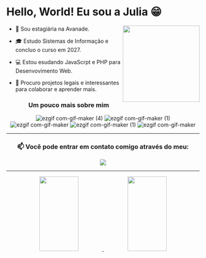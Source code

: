 # Hello, World! Eu sou a Julia 😁 
<img align="right" width="200" src="https://media0.giphy.com/media/unQ3IJU2RG7DO/giphy.gif?cid=ecf05e47lvqdirrebclp6lrt1zs4s1io6gr1vdkupbvtch9r&rid=giphy.gif&ct=g"/>

- 🧡 Sou estagiária na Avanade.
- 🎓 Estudo Sistemas de Informação e concluo o curso em 2027.
- 💻 Estou esudando JavaScrpt e PHP para Desenvovimento Web.
- 👯 Procuro projetos legais e interessantes para colaborar e aprender mais.

  <h3 align="center"> <b>Um pouco mais sobre mim </b> </h3>
<div align="center">
  
![ezgif com-gif-maker (4)](https://user-images.githubusercontent.com/106779241/183421412-b6d5c309-0980-48c3-a1f0-7cdc3fb87320.gif) 
![ezgif com-gif-maker (1)](https://user-images.githubusercontent.com/106779241/183424593-7cec5e7a-2fe0-4297-a661-2b84ed164bac.gif)
![ezgif com-gif-maker](https://user-images.githubusercontent.com/106779241/183425290-053b051e-a194-4444-bad0-a22e776f0f27.gif)
![ezgif com-gif-maker (1)](https://user-images.githubusercontent.com/106779241/183429564-939221ab-4969-4014-86fb-6e626c3c4ae9.gif)
![ezgif com-gif-maker](https://user-images.githubusercontent.com/106779241/183431419-7fc2ae9b-ed83-4b2e-9ee0-1a2b1b290bf6.gif)
</div>

--- 
 <h3 align="center"> <b>📫 Você pode entrar em contato comigo através do meu: </b> </h3>
 
<div align="center">
 <a href="https://www.linkedin.com/in/julia-nsantos/"><img src="https://img.shields.io/badge/-LinkedIn-%230077B5?style=for-the-badge&logo=linkedin&logoColor=white" target="_blank"></a> 
<div>
  
--- 

<div align="center">
    <a href="https://github.com/julia-nsantos">
    <img width="45%" height="195px" src="https://github-readme-stats.vercel.app/api?username=julia-nsantos&show_icons=true&count_private=true&hide_border=true&title_color=f60099&icon_color=f60099&f&text_color=ffffff&bg_color=fbb6e1"/>
    <img width="45%" height="195px" src="https://github-readme-stats.vercel.app/api/top-langs/?username=julia-nsantos&layout=compact&hide_border=true&title_color=f60099&icon_color=f60099&text_color=ffffff&&bg_color=fbb6e1"/><div>
